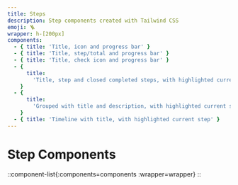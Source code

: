 ```yaml
---
title: Steps
description: Step components created with Tailwind CSS
emoji: 🪜
wrapper: h-[200px]
components:
  - { title: 'Title, icon and progress bar' }
  - { title: 'Title, step/total and progress bar' }
  - { title: 'Title, check icon and progress bar' }
  - {
      title:
        'Title, step and closed completed steps, with highlighted current step',
    }
  - {
      title:
        'Grouped with title and description, with highlighted current step',
    }
  - { title: 'Timeline with title, with highlighted current step' }
---
```


# Step Components

<!-- prettier-ignore -->
::component-list{:components=components :wrapper=wrapper}
::
